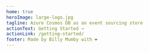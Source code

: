 ```yaml
---
home: true
heroImage: large-logo.jpg
tagline: Azure Cosmos DB as an event sourcing store
actionText: Getting Started →
actionLink: /getting-started/
footer: Made by Billy Mumby with ❤️
---
```

